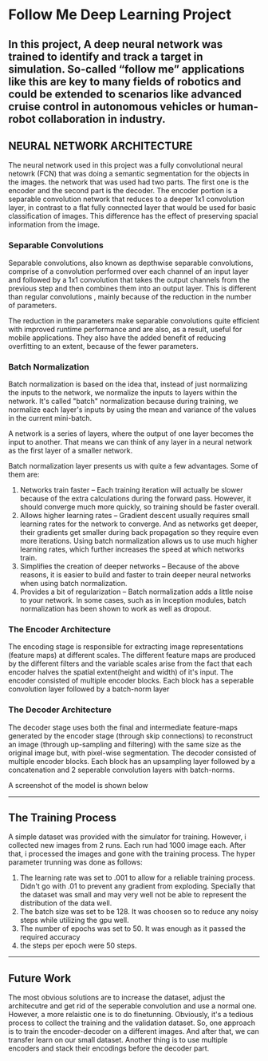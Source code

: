 # Follow Me Deep Learning Project 

In this project, A deep neural network was trained to identify and track a target in simulation. So-called “follow me” applications like this are key to many fields of robotics and could be extended to scenarios like advanced cruise control in autonomous vehicles or human-robot collaboration in industry.
---

## NEURAL NETWORK ARCHITECTURE

The neural network used in this project was a fully convolutional neural netowrk (FCN) that was doing a semantic segmentation for the objects in the images. the network that was used had two parts. The first one is the encoder and the second part is the decoder. The encoder portion is a separable convolution network that reduces to a deeper 1x1 convolution layer, in contrast to a flat fully connected layer that would be used for basic classification of images. This difference has the effect of preserving spacial information from the image. 
 
### Separable Convolutions 
Separable convolutions, also known as depthwise separable convolutions, comprise of a convolution performed over each channel of an input layer and followed by a 1x1 convolution that takes the output channels from the previous step and then combines them into an output layer. This is different than regular convolutions , mainly because of the reduction in the number of parameters. 

The reduction in the parameters make separable convolutions quite efficient with improved runtime performance and are also, as a result, useful for mobile applications. They also have the added benefit of reducing overfitting to an extent, because of the fewer parameters.

### Batch Normalization

Batch normalization is based on the idea that, instead of just normalizing the inputs to the network, we normalize the inputs to layers within the network. It's called "batch" normalization because during training, we normalize each layer's inputs by using the mean and variance of the values in the current mini-batch.

A network is a series of layers, where the output of one layer becomes the input to another. That means we can think of any layer in a neural network as the first layer of a smaller network.

Batch normalization layer presents us with quite a few advantages. Some of them are:

1. Networks train faster – Each training iteration will actually be slower because of the extra calculations during the forward pass. However, it should converge much more quickly, so training should be faster overall.
2. Allows higher learning rates – Gradient descent usually requires small learning rates for the network to converge. And as networks get deeper, their gradients get smaller during back propagation so they require even more iterations. Using batch normalization allows us to use much higher learning rates, which further increases the speed at which networks train.
3. Simplifies the creation of deeper networks – Because of the above reasons, it is easier to build and faster to train deeper neural networks when using batch normalization.
4. Provides a bit of regularization – Batch normalization adds a little noise to your network. In some cases, such as in Inception modules, batch normalization has been shown to work as well as dropout.

### The Encoder Architecture
The	encoding stage is responsible for extracting image representations (feature maps) at different scales. The different feature maps are produced by the different filters and the variable scales arise from the fact that each encoder halves the spatial extent(height and width) of it's input. The encoder consisted of multiple encoder blocks. Each block has a seperable convolution layer followed by a batch-norm layer

### The Decoder Architecture
The decoder stage uses both the final and intermediate feature-maps generated by the encoder stage (through skip connections) to reconstruct an image (through up-sampling and filtering) with the same size as the original image but, with pixel-wise segmentation. The decoder consisted of multiple encoder blocks. Each block has an upsampling layer followed by a concatenation and 2 seperable convolution layers with batch-norms.

A screenshot of the model is shown below

[image_0]: ./docs/misc/Architecture.PNG
---

## The Training Process
A simple dataset was provided with the simulator for training. However, i collected new images from 2 runs. Each run had 1000 image each. After that, i processed the images and gone with the training process. The hyper parameter trunning was done as follows:

1. The learning rate was set to .001 to allow for a reliable training process. Didn't go with .01 to prevent any gradient from exploding. Specially that the dataset was small and may very well not be able to represent the distribution of the data well.
2. The batch size was set to be 128. It was choosen so to reduce any noisy steps while utilizing the gpu well.
3. The number of epochs was set to 50. It was enough as it passed the required accuracy
4. the steps per epoch were 50 steps. 
---

## Future Work
The most obvious solutions are to increase the dataset, adjust the architecutre and get rid of the seperable convolution and use a normal one. However, a more relaistic one is to do finetunning. Obviously, it's a tedious process to collect the training and the validation dataset. So, one approach is to train the encoder-decoder on a different images. And after that, we can transfer learn on our small dataset. Another thing is to use multiple encoders and stack their encodings before the decoder part. 